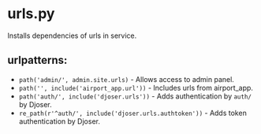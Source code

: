 # urls.py
Installs dependencies of urls in service.

## urlpatterns:
* `path('admin/', admin.site.urls)` - Allows access to admin panel.
* `path('', include('airport_app.url'))` - Includes urls from airport_app.
* `path('auth/', include('djoser.urls'))` - Adds authentication by `auth/` by Djoser.
* `re_path(r'^auth/', include('djoser.urls.authtoken'))` - Adds token authentication by Djoser.

